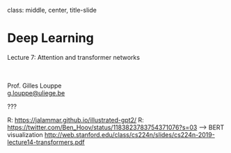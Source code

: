 class: middle, center, title-slide

# Deep Learning

Lecture 7: Attention and transformer networks

<br><br>
Prof. Gilles Louppe<br>
[g.louppe@uliege.be](g.louppe@uliege.be)

???

R: https://jalammar.github.io/illustrated-gpt2/
R: https://twitter.com/Ben_Hoov/status/1183823783754371076?s=03  --> BERT visualization
http://web.stanford.edu/class/cs224n/slides/cs224n-2019-lecture14-transformers.pdf